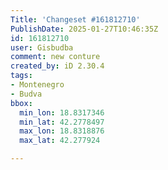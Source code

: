 ```yaml
---
Title: 'Changeset #161812710'
PublishDate: 2025-01-27T10:46:35Z
id: 161812710
user: Gisbudba
comment: new conture
created_by: iD 2.30.4
tags:
- Montenegro
- Budva
bbox:
  min_lon: 18.8317346
  min_lat: 42.2778497
  max_lon: 18.8318876
  max_lat: 42.277924

---
```

